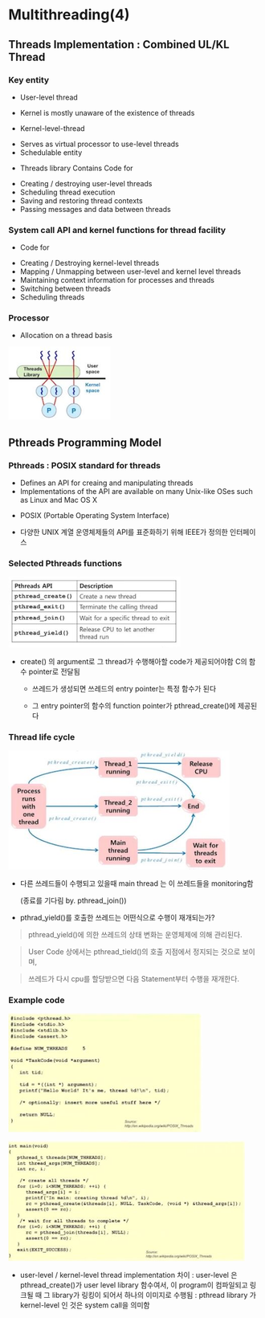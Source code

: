 # Multithreading(4)


## Threads Implementation : Combined UL/KL Thread
### Key entity
 + User-level thread
  - Kernel is mostly unaware of the existence of threads
  
 + Kernel-level-thread
  - Serves as virtual processor to use-level threads
  - Schedulable entity
  
 + Threads library
  Contains Code for 
  - Creating / destroying user-level threads
  - Scheduling thread execution
  - Saving and restoring thread contexts
  - Passing messages and data between threads
  
  
### System call API and kernel functions for thread facility
 + Code for
  - Creating / Destroying kernel-level threads
  - Mapping / Unmapping between user-level and kernel level threads
  - Maintaining context information for processes and threads
  - Switching between threads
  - Scheduling threads
  
  
### Processor
 + Allocation on a thread basis
 
 
  ![ch8_1_1](./pic/ch8_1_1.JPG)
  
  
  
## Pthreads Programming Model
### Pthreads : POSIX standard for threads
 + Defines an API for creaing and manipulating threads
 + Implementations of the API are available on many Unix-like OSes such as Linux and Mac OS X
 
 * POSIX (Portable Operating System Interface)
  - 다양한 UNIX 계열 운영체제들의 API를 표준화하기 위해 IEEE가 정의한 인터페이스
 
 
### Selected Pthreads functions


  ![ch8_1_2](./pic/ch8_1_2.JPG)
  
  
+ create() 의 argument로 그 thread가 수행해아할 code가 제공되어야함
  C의 함수 pointer로 전달됨
  
  - 쓰레드가 생성되면 쓰레드의 entry pointer는 특정 함수가 된다

  - 그 entry pointer의 함수의 function pointer가 pthread_create()에 제공된다
  
  

### Thread life cycle


  ![ch8_1_3](./pic/ch8_1_3.JPG)
  
  
- 다른 쓰레드들이 수행되고 있을때 main thread 는 이 쓰레드들을 monitoring함
 
  (종료를 기다림 by. pthread_join())
  
- pthrad_yield()를 호출한 쓰레드는 어떤식으로 수행이 재개되는가?
 
 > pthread_yield()에 의한 쓰레드의 상태 변화는 운영체제에 의해 관리된다.
 
 > User Code 상에서는 pthread_tield()의 호출 지점에서 정지되는 것으로 보이며,
 
 > 쓰레드가 다시 cpu를 할당받으면 다음 Statement부터 수행을 재개한다.
  

### Example code


  ![ch8_1_4](./pic/ch8_1_4.JPG)
  
  ![ch8_1_5](./pic/ch8_1_5.JPG)
  
  
  - user-level / kernel-level thread implementation 차이
   : user-level 은 pthread_create()가 user level library 함수여서,
   이 program이 컴파일되고 링크될 때 그 library가 링킹이 되어서 하나의 이미지로 수행됨
   : pthread library 가 kernel-level 인 것은 system call을 의미함
  
